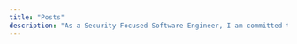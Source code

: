 ```yaml
---
title: "Posts"
description: "As a Security Focused Software Engineer, I am committed to participating in the development of a secure and accessible web."
---
```

